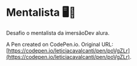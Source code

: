 # Mentalista :desktop_computer::crystal_ball:

Desafio o mentalista da imersãoDev alura. 

A Pen created on CodePen.io. Original URL: [https://codepen.io/leticiacavalcanti/pen/poVgZLr](https://codepen.io/leticiacavalcanti/pen/poVgZLr).

